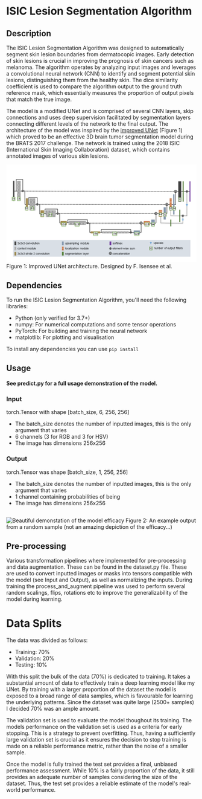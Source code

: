 # ISIC Lesion Segmentation Algorithm

## Description
The ISIC Lesion Segmentation Algorithm was designed to automatically segment skin lesion boundaries from dermatocopic images. Early detection of skin lesions is crucial in improving the prognosis of skin cancers such as melanoma. The algorithm operates by analyzing input images and leverages a convolutional neural network (CNN) to identify and segment potential skin lesions, distinguishing them from the healthy skin. The dice similarity coefficient is used to compare the algorithm output to the ground truth reference mask, which essentially measures the proportion of output pixels that match the true image. 

The model is a modified UNet and is comprised of several CNN layers, skip connections and uses deep supervision facilitated by segmentation layers connecting different levels of the network to the final output. The architecture of the model was inspired by the [improved UNet](https://arxiv.org/abs/1802.10508v1) (Figure 1) which proved to be an effective 3D brain tumor segmentation model during the BRATS 2017 challenge. The network is trained using the 2018 ISIC (International Skin Imaging Collaboration) dataset, which contains annotated images of various skin lesions.

![Image of the improved UNet architecture](./UNet_Segmentation_s4745275/images/Improved_UNet_architecture.png)
Figure 1: Improved UNet architecture. Designed by F. Isensee et al.

## Dependencies

To run the ISIC Lesion Segmentation Algorithm, you'll need the following libraries:

- Python (only verified for 3.7+)
- numpy: For numerical computations and some tensor operations
- PyTorch: For building and training the neural network
- matplotlib: For plotting and visualisation

To install any dependencies you can use `pip install`

## Usage
#### See predict.py for a full usage demonstration of the model.
### Input
torch.Tensor with shape [batch_size, 6, 256, 256] 
- The batch_size denotes the number of inputted images, this is the only argument that varies
- 6 channels (3 for RGB and 3 for HSV)
- The image has dimensions 256x256

### Output

torch.Tensor was shape [batch_size, 1, 256, 256] 
- The batch_size denotes the number of inputted images, this is the only argument that varies
- 1 channel containing probabilities of being 
- The image has dimensions 256x256

##
![Beautiful demonstation of the model efficacy](./UNet_Segmentation_s4745275/images/incredibly_good_prediction.png)
Figure 2: An example output from a random sample (not an amazing depiction of the efficacy...)
## Pre-processing
Various transformation pipelines where implemented for pre-processing and data augmentation. These can be found in the dataset.py file. These are used to convert inputted images or masks into tensors compatible with the model (see Input and Output), as well as normalizing the inputs. During training the process_and_augment pipeline was used to perform several random scalings, flips, rotations etc to improve the generalizability of the model during learning.

# Data Splits

The data was divided as follows:

- Training: 70%
- Validation: 20%
- Testing: 10%

With this split the bulk of the data (70%) is dedicated to training. It takes a substantial amount of data to effectively train a deep learning model like my UNet. By training with a larger proportion of the dataset the model is exposed to a broad range of data samples, which is favourable for learning the underlying patterns. Since the dataset was quite large (2500+ samples) I decided 70% was an ample amount.

The validation set is used to evaluate the model thoughout its training. The models performance on the validation set is used as a criteria for early stopping. This is a strategy to prevent overfitting. Thus, having a sufficiently large validation set is crucial as it ensures the decision to stop training is made on a reliable performance metric, rather than the noise of a smaller sample. 

Once the model is fully trained the test set provides a final, unbiased performance assessment.
While 10% is a fairly proportion of the data, it still provides an adequate number of samples considering the size of the dataset. Thus, the test set provides a reliable estimate of the model's real-world performance.
